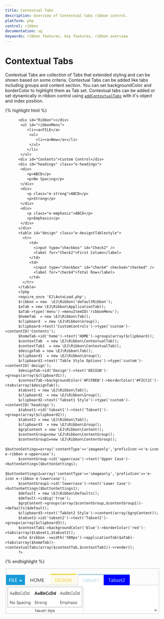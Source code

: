 ```yaml
---
title: Contextual Tabs
description: Overview of Contextual tabs ribbon control.
platform: php
control: ribbon
documentation: ug
keywords: ribbon features, key features, ribbon overview 
---
```


# Contextual Tabs

Contextual Tabs are collection of Tabs that extended styling and can be shown based on some criteria. Contextual Tabs can be added like tabs including groups and content section. You can set backgroundColor and borderColor to highlight them as Tab set. Contextual tabs can be added or set dynamically in ribbon control using [`addContextualTabs`](https://help.syncfusion.com/api/js/ejribbon#methods:addcontextualtabs) with it's object and index position.

{% highlight html %}

          <div id="Ribbon"></div>
	       <ul id="ribbonMenu">
		      <li><a>FILE</a>    
		       <ul>
		          <li><a>New</a></li>
		       </ul>
		      </li>
	       </ul>
          <div id="Contents">Custom Control</div>
          <div id="headings" class="e-headings">
           <div>
              <p>ABCD</p>
              <p>No Spacing</p>
           </div>
           <div>
              <p class="e-strong">ABCD</p>
              <p>Strong</p>
           </div>
           <div>
              <p class="e-emphasis">ABCD</p>
              <p>Emphasis</p>
           </div>
          </div>
          <table id="design" class="e-designtTablestyle">
            <tr>
               <td>
                 <input type="checkbox" id="Check2" />
                 <label for="Check2">First Column</label>
               </td>
               <td>
                 <input type="checkbox" id="check4" checked="checked" />
                 <label for="check4">Total Row</label>
               </td>
            </tr>
          </table>
          <?php
		  require_once 'EJ\AutoLoad.php';
          $ribbon = new  \EJ\Ribbon('defaultRibbon');
          $aTab = new \EJ\Ribbon\ApplicationTab();           
          $aTab->type('menu')->menuItemID('ribbonMenu');  
          $homeTab  = new \EJ\Ribbon\Tab();
          $clipboard  = new \EJ\Ribbon\Group();
          $clipboard->text('CustomControls')->type('custom')->contentID('Contents');     
          $homeTab->id('home')->text('HOME')->groups(array($clipboard));
          $contextTab  = new \EJ\Ribbon\ContextualTab();
          $contextTab1  = new \EJ\Ribbon\ContextualTab();
          $designTab = new \EJ\Ribbon\Tab();
          $clipboard1  = new \EJ\Ribbon\Group();
          $clipboard1->text('Table Style Options')->type('custom')->contentID('design');
          $designTab->id('Design')->text('DESIGN')->groups(array($clipboard1));
          $contextTab->backgroundColor('#FCFBEB')->borderColor('#F2CC1C')->tabs(array($designTab));
          $tabset1 = new \EJ\Ribbon\Tab();
          $clipboard2  = new \EJ\Ribbon\Group();
          $clipboard2->text('Tabset1 Style')->type('custom')->contentID('headings');
          $tabset1->id('tabset1')->text('Tabset1')->groups(array($clipboard2));
          $tabset2 = new \EJ\Ribbon\Tab();
          $clipboard3  = new \EJ\Ribbon\Group();
          $grpContent = new \EJ\Ribbon\Content();
          $contentGroup=new \EJ\Ribbon\ContentGroup();
          $contentGroup1=new \EJ\Ribbon\ContentGroup();
          $buttonSettings=array('contentType'=>'imageonly','prefixIcon'=>'e-icon e-ribbon e-uppercase');
          $contentGroup->id('uppercase')->text('Upper Case')->buttonSettings($buttonSettings);
          $buttonSettings1=array('contentType'=>'imageonly','prefixIcon'=>'e-icon e-ribbon e-lowercase');
          $contentGroup1->id('lowercase')->text('Lower Case')->buttonSettings($buttonSettings1);
          $default = new \EJ\Ribbon\Defaults();
          $default->isBig('true');
          $grpContent->groups(array($contentGroup,$contentGroup1))->defaults($default);
          $clipboard3->text('TabSet2 Style')->content(array($grpContent));
          $tabset2->id('tabset2')->text('Tabset2')->groups(array($clipboard3));
          $contextTab1->backgroundColor('blue')->borderColor('red')->tabs(array($tabset1,$tabset2));
          echo $ribbon ->width('500px')->applicationTab($aTab)->tabs(array($homeTab))->contextualTabs(array($contextTab,$contextTab1))->render();
          ?>

{% endhighlight %}

![](Context/context_img1.png)